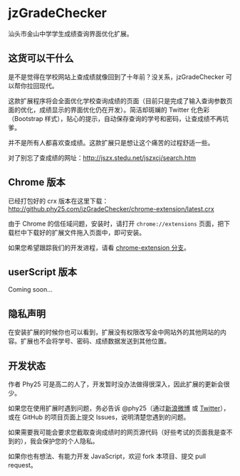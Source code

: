 jzGradeChecker
==============
汕头市金山中学学生成绩查询界面优化扩展。

这货可以干什么
--------------
是不是觉得在学校网站上查成绩就像回到了十年前？没关系，jzGradeChecker 可以帮你拉回现代。

这款扩展程序将会全面优化学校查询成绩的页面（目前只是完成了输入查询参数页面的优化，成绩显示的界面优化仍在开发）。简洁却斑斓的 Twitter 化色彩（Bootstrap 样式），贴心的提示，自动保存查询的学号和密码，让查成绩不再坑爹。

并不是所有人都喜欢查成绩。这款扩展只是想让这个痛苦的过程舒适一些。

对了别忘了查成绩的网址：http://jszx.stedu.net/jszxcj/search.htm

Chrome 版本
--------------
已经打包好的 crx 版本在这里下载：http://github.phy25.com/jzGradeChecker/chrome-extension/latest.crx

由于 Chrome 的信任域问题，安装时，请打开 `chrome://extensions` 页面，把下载栏中下载好的扩展文件拖入页面中，即可安装。

如果您希望跟踪我们的开发进程，请看 [chrome-extension 分支](https://github.com/phy25/jzGradeChecker/tree/chrome-extension)。

userScript 版本
--------------
Coming soon...

隐私声明
--------------
在安装扩展的时候你也可以看到，扩展没有权限改写金中网站外的其他网站的内容。扩展也不会将学号、密码、成绩数据发送到其他位置。

开发状态
--------------
作者 Phy25 可是高二的人了，开发暂时没办法做得很深入，因此扩展的更新会很少。

如果您在使用扩展时遇到问题，务必告诉 @phy25（通过[新浪微博](http://weibo.com/phy25) 或 [Twitter](https://twitter.com/phy25)），或在 GitHub 的项目页面上提交 Issues，说明清楚您遇到的问题。

如果需要我可能会要求您截取查询成绩时的网页源代码（好些考试的页面我是查不到的），我会保护您的个人隐私。

如果你也有想法、有能力开发 JavaScript，欢迎 fork 本项目、提交 pull request。

